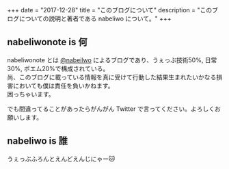 +++
date        = "2017-12-28"
title       = "このブログについて"
description = "このブログについての説明と著者である nabeliwo について。"
+++

## nabeliwonote is 何

nabeliwonote とは [@nabeilwo](https://twitter.com/nabeliwo) によるブログであり、うぇっぶ技術50%, 日常30%, ポエム20%で構成されている。  
尚、このブログに載っている情報を真に受けて行動した結果生まれたいかなる損害においても僕は責任を負いかねます。  
困っちゃいます。

でも間違ってることがあったらがんがん Twitter で言ってください。よろしくお願いします。

## nabeliwo is 誰

うぇっぶふろんとえんどえんじにゃー:cat:
